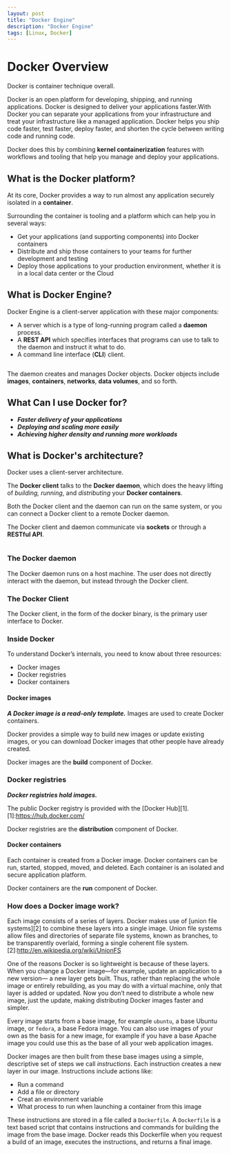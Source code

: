 ```yaml
---
layout: post
title: "Docker Engine"
description: "Docker Engine"
tags: [Linux, Docker]
---
```


# Docker Overview

Docker is container technique overall. 

Docker is an open platform for developing, shipping, and running applications. Docker is designed to deliver your applications faster.With Docker you can separate your applications from your infrastructure and treat your infrastructure like a managed application. Docker helps you ship code faster, test faster, deploy faster, and shorten the cycle between writing code and running code.

Docker does this by combining **kernel containerization** features with workflows and tooling that help you manage and deploy your applications.

## What is the Docker platform?
At its core, Docker provides a way to run almost any application securely isolated in a **container**. 

Surrounding the container is tooling and a platform which can help you in several ways:

* Get your applications (and supporting components) into Docker containers
* Distribute and ship those containers to your teams for further development and testing
* Deploy those applications to your production environment, whether it is in a local data center or the Cloud

## What is Docker Engine?

Docker Engine is a client-server application with these major components:
* A server which is a type of long-running program called a **daemon** process.
* A **REST API** which specifies interfaces that programs can use to talk to the daemon and instruct it what to do.
* A command line interface (**CLI**) client.

<figure>
	<img src="https://docs.docker.com/engine/article-img/engine-components-flow.png" alt="">
</figure>

The daemon creates and manages Docker objects. Docker objects include **images**, **containers**, **networks**, **data volumes**, and so forth.

## What Can I use Docker for?

* ***Faster delivery of your applications***
* ***Deploying and scaling more easily***
* ***Achieving higher density and running more workloads***
 
## What is Docker's architecture?

Docker uses a client-server architecture.

The **Docker client** talks to the **Docker daemon**, which does the heavy lifting of *building, running*, and *distributing* your **Docker containers**. 

Both the Docker client and the daemon can run on the same system, or you can connect a Docker client to a remote Docker daemon. 

The Docker client and daemon communicate via **sockets** or through a **RESTful API**.

<figure>
	<img src="https://docs.docker.com/engine/article-img/architecture.svg" alt="">
</figure>

### The Docker daemon

The Docker daemon runs on a host machine. The user does not directly interact with the daemon, but instead through the Docker client.

### The Docker Client

The Docker client, in the form of the docker binary, is the primary user interface to Docker.

### Inside Docker

To understand Docker’s internals, you need to know about three resources:
* Docker images
* Docker registries 
* Docker containers

#### Docker images

***A Docker image is a read-only template.*** Images are used to create Docker containers.

Docker provides a simple way to build new images or update existing images, or you can download Docker images that other people have already created. 

Docker images are the **build** component of Docker.

### Docker registries

***Docker registries hold images.***

The public Docker registry is provided with the [Docker Hub][1].
[1]:https://hub.docker.com/

Docker registries are the **distribution** component of Docker.

#### Docker containers

Each container is created from a Docker image. Docker containers can be run, started, stopped, moved, and deleted. Each container is an isolated and secure application platform. 

Docker containers are the **run** component of Docker.

### How does a Docker image work?

 Each image consists of a series of layers. Docker makes use of [union file systems][2] to combine these layers into a single image. Union file systems allow files and directories of separate file systems, known as branches, to be transparently overlaid, forming a single coherent file system.
 [2]:http://en.wikipedia.org/wiki/UnionFS
 
 One of the reasons Docker is so lightweight is because of these layers. When you change a Docker image—for example, update an application to a new version— a new layer gets built. Thus, rather than replacing the whole image or entirely rebuilding, as you may do with a virtual machine, only that layer is added or updated. Now you don’t need to distribute a whole new image, just the update, making distributing Docker images faster and simpler.
 
 Every image starts from a base image, for example ```ubuntu```, a base Ubuntu image, or ```fedora```, a base Fedora image. You can also use images of your own as the basis for a new image, for example if you have a base Apache image you could use this as the base of all your web application images.
 
 Docker images are then built from these base images using a simple, descriptive set of steps we call *instructions*. Each instruction creates a new layer in our image. Instructions include actions like:
 
 * Run a command
 * Add a file or directory
 * Creat an environment variable
 * What process to run when launching a container from this image
 
These instructions are stored in a file called a ```Dockerfile```. A ```Dockerfile``` is a text based script that contains instructions and commands for building the image from the base image. Docker reads this Dockerfile when you request a build of an image, executes the instructions, and returns a final image.
